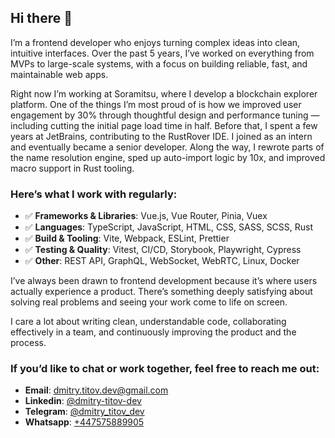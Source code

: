 ## Hi there 👋

I’m a frontend developer who enjoys turning complex ideas into clean, intuitive interfaces. Over the past 5 years, I’ve worked on everything from MVPs to large-scale systems, with a focus on building reliable, fast, and maintainable web apps.

Right now I’m working at Soramitsu, where I develop a blockchain explorer platform. One of the things I’m most proud of is how we improved user engagement by 30% through thoughtful design and performance tuning — including cutting the initial page load time in half. Before that, I spent a few years at JetBrains, contributing to the RustRover IDE. I joined as an intern and eventually became a senior developer. Along the way, I rewrote parts of the name resolution engine, sped up auto-import logic by 10x, and improved macro support in Rust tooling.

### Here’s what I work with regularly:
* ✅ **Frameworks & Libraries**: Vue.js, Vue Router, Pinia, Vuex
* ✅ **Languages**: TypeScript, JavaScript, HTML, CSS, SASS, SCSS, Rust
* ✅ **Build & Tooling**: Vite, Webpack, ESLint, Prettier
* ✅ **Testing & Quality**: Vitest, CI/CD, Storybook, Playwright, Cypress
* ✅ **Other**: REST API, GraphQL, WebSocket, WebRTC, Linux, Docker

I’ve always been drawn to frontend development because it’s where users actually experience a product. There’s something deeply satisfying about solving real problems and seeing your work come to life on screen.

I care a lot about writing clean, understandable code, collaborating effectively in a team, and continuously improving the product and the process.

### If you’d like to chat or work together, feel free to reach me out:
* **Email**: [dmitry.titov.dev@gmail.com](mailto:dmitry.titov.dev@gmail.com)
* **Linkedin**: [@dmitry-titov-dev](https://www.linkedin.com/in/dmitry-titov-dev/)
* **Telegram**: [@dmitry_titov_dev](t.me/dmitry_titov_dev)
* **Whatsapp**: [+447575889905](wa.me/+447575889905)
